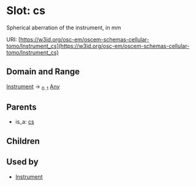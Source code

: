 
# Slot: cs

Spherical aberration of the instrument, in mm

URI: [https://w3id.org/osc-em/oscem-schemas-cellular-tomo/Instrument_cs](https://w3id.org/osc-em/oscem-schemas-cellular-tomo/Instrument_cs)


## Domain and Range

[Instrument](Instrument.md) &#8594;  <sub>0..1</sub> [Any](Any.md)

## Parents

 *  is_a: [cs](cs.md)

## Children


## Used by

 * [Instrument](Instrument.md)
